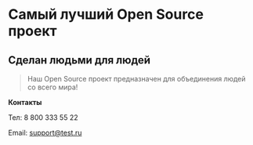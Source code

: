 # Самый лучший Open Source проект

## Сделан людьми для людей

> Наш Open Source проект предназначен для объединения людей со всего мира!


**Контакты**

Тел: 8 800 333 55 22

Email: [support@test.ru](mailto:support@test.ru)


